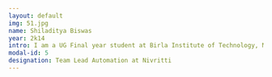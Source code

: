 ```yaml
---
layout: default
img: 51.jpg
name: Shiladitya Biswas
year: 2k14
intro: I am a UG Final year student at Birla Institute of Technology, Mesra. My areas of interests include soft computing, robotic system design and software-hardware Interfacing.
modal-id: 5
designation: Team Lead Automation at Nivritti
---
```



